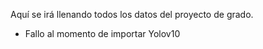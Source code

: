 Aquí se irá llenando todos los datos del proyecto de grado.


- Fallo al momento de importar Yolov10
